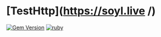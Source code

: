 # [TestHttp](https://soyl.live /)

[![Gem Version](https://img.shields.io/gem/v/jekyll.svg)][ruby-gems]
[![ruby](https://img.shields.io/badge/ruby-%202.3.0-red.svg)][ruby]


[ruby-gems]: https://rubygems.org
[ruby]: http://www.ruby-lang.org/en/downloads/
<!-- 说明图标制作网站：http://shields.io-->